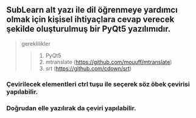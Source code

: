 ## SubLearn alt yazı ile dil öğrenmeye yardımcı olmak için kişisel ihtiyaçlara cevap verecek şekilde oluşturulmuş bir PyQt5 yazılımıdır.

> gereklilikler
>> 1. PyQt5
>> 2. mtranslate (https://github.com/mouuff/mtranslate)
>> 3. srt (https://github.com/cdown/srt)

### Çevirilecek elementleri ctrl tuşu ile seçerek söz öbek çevirisi yapılabilir.
### Doğrudan elle yazılırak da çeviri yapılabilir.